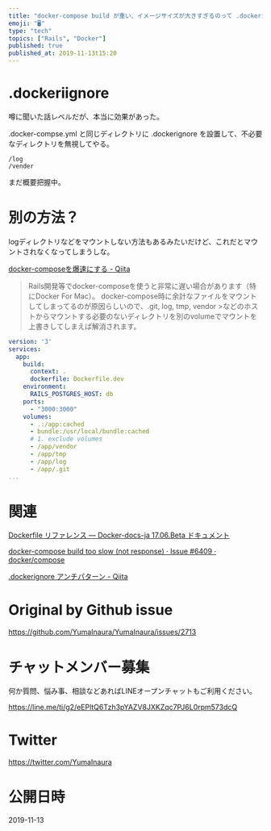 ```yaml
---
title: "docker-compose build が重い、イメージサイズが大きすぎるのって .dockerignore で解決できる？ #docke"
emoji: "🖥"
type: "tech"
topics: ["Rails", "Docker"]
published: true
published_at: 2019-11-13t15:20
---
```


# .dockeriignore

噂に聞いた話レベルだが、本当に効果があった。

.docker-compse.yml と同じディレクトリに .dockerignore を設置して、不必要なディレクトリを無視してやる。

```
/log
/vender
```

まだ概要把握中。

# 別の方法？

logディレクトリなどをマウントしない方法もあるみたいだけど、これだとマウントされなくなってしまうしな。

[docker-composeを爆速にする - Qiita](https://qiita.com/shotat/items/57d049793605ffc20135)

>Rails開発等でdocker-composeを使うと非常に遅い場合があります（特にDocker For Mac）。
docker-compose時に余計なファイルをマウントしてしまってるのが原因らしいので、.git, log, tmp, vendor >などのホストからマウントする必要のないディレクトリを別のvolumeでマウントを上書きしてしまえば解消されます。

```yml
version: '3'
services:
  app:
    build:
      context: .
      dockerfile: Dockerfile.dev
    environment:
      RAILS_POSTGRES_HOST: db
    ports:
      - "3000:3000"
    volumes:
      - .:/app:cached
      - bundle:/usr/local/bundle:cached
      # 1. exclude volumes
      - /app/vendor
      - /app/tmp
      - /app/log
      - /app/.git
...
```

# 関連

[Dockerfile リファレンス — Docker-docs-ja 17.06.Beta ドキュメント](http://docs.docker.jp/engine/reference/builder.html#dockerignore-file)

[docker-compose build too slow (not response) · Issue #6409 · docker/compose](https://github.com/docker/compose/issues/6409)

[.dockerignore アンチパターン - Qiita](https://qiita.com/munisystem/items/b0f08b28e8cc26132212)

# Original by Github issue

https://github.com/YumaInaura/YumaInaura/issues/2713








<!-- Update From Qiita API -->

# チャットメンバー募集


何か質問、悩み事、相談などあればLINEオープンチャットもご利用ください。

https://line.me/ti/g2/eEPltQ6Tzh3pYAZV8JXKZqc7PJ6L0rpm573dcQ





# Twitter


https://twitter.com/YumaInaura


<!-- Update From Qiita API -->



# 公開日時

2019-11-13
